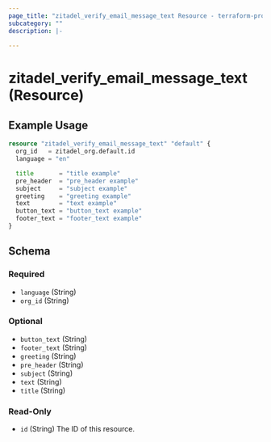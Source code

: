 ```yaml
---
page_title: "zitadel_verify_email_message_text Resource - terraform-provider-zitadel"
subcategory: ""
description: |-
  
---
```


# zitadel_verify_email_message_text (Resource)



## Example Usage

```terraform
resource "zitadel_verify_email_message_text" "default" {
  org_id   = zitadel_org.default.id
  language = "en"

  title       = "title example"
  pre_header  = "pre_header example"
  subject     = "subject example"
  greeting    = "greeting example"
  text        = "text example"
  button_text = "button_text example"
  footer_text = "footer_text example"
}
```

<!-- schema generated by tfplugindocs -->
## Schema

### Required

- `language` (String)
- `org_id` (String)

### Optional

- `button_text` (String)
- `footer_text` (String)
- `greeting` (String)
- `pre_header` (String)
- `subject` (String)
- `text` (String)
- `title` (String)

### Read-Only

- `id` (String) The ID of this resource.